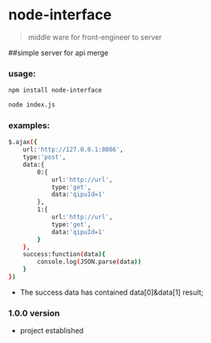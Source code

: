 # node-interface

> middle ware for front-engineer to server

##simple server for api merge

### usage:

```bash
npm install node-interface
```

```bash
node index.js
```

### examples:

```bash
$.ajax({
	url:'http://127.0.0.1:8086',
	type:'post',
	data:{
		0:{
			url:'http://url',
			type:'get',
			data:'qipuId=1'
		},
		1:{
			url:'http://url',
			type:'get',
			data:'qipuId=1'
		}
	},
	success:function(data){
		console.log(JSON.parse(data))
	}
})
```
+ The success data has contained data[0]&data[1] result;

### 1.0.0 version 

+ project established
